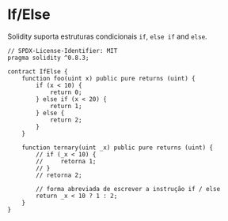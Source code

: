 # If/Else

Solidity suporta estruturas condicionais `if`, `else if` and `else`.

```solidity
// SPDX-License-Identifier: MIT
pragma solidity ^0.8.3;

contract IfElse {
    function foo(uint x) public pure returns (uint) {
        if (x < 10) {
            return 0;
        } else if (x < 20) {
            return 1;
        } else {
            return 2;
        }
    }

    function ternary(uint _x) public pure returns (uint) {
        // if (_x < 10) {
        //     retorna 1;
        // }
        // retorna 2;

        // forma abreviada de escrever a instrução if / else 
        return _x < 10 ? 1 : 2;
    }
}
```
